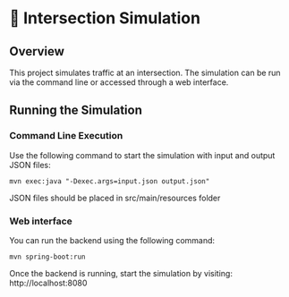 # 🚦 Intersection Simulation

## Overview
This project simulates traffic at an intersection. The simulation can be run via the command line or accessed through a web interface.

## Running the Simulation
### Command Line Execution
Use the following command to start the simulation with input and output JSON files:

```
mvn exec:java "-Dexec.args=input.json output.json"
```
JSON files should be placed in src/main/resources folder

### Web interface
You can run the backend using the following command:
```
mvn spring-boot:run
```
Once the backend is running, start the simulation by visiting:
http://localhost:8080
